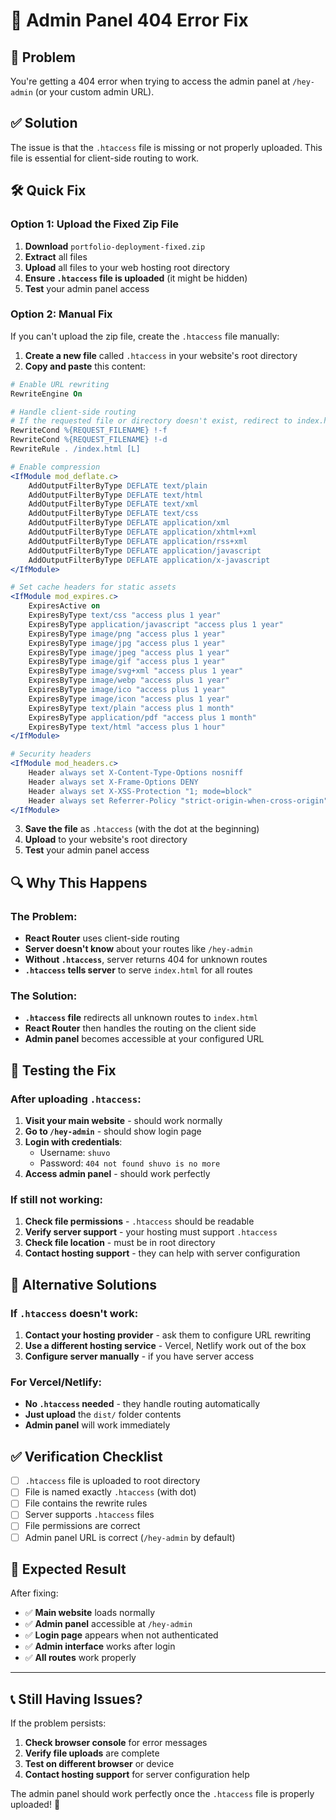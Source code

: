 # 🔧 Admin Panel 404 Error Fix

## 🚨 Problem
You're getting a 404 error when trying to access the admin panel at `/hey-admin` (or your custom admin URL).

## ✅ Solution
The issue is that the `.htaccess` file is missing or not properly uploaded. This file is essential for client-side routing to work.

## 🛠️ Quick Fix

### Option 1: Upload the Fixed Zip File
1. **Download** `portfolio-deployment-fixed.zip`
2. **Extract** all files
3. **Upload** all files to your web hosting root directory
4. **Ensure `.htaccess` file is uploaded** (it might be hidden)
5. **Test** your admin panel access

### Option 2: Manual Fix
If you can't upload the zip file, create the `.htaccess` file manually:

1. **Create a new file** called `.htaccess` in your website's root directory
2. **Copy and paste** this content:

```apache
# Enable URL rewriting
RewriteEngine On

# Handle client-side routing
# If the requested file or directory doesn't exist, redirect to index.html
RewriteCond %{REQUEST_FILENAME} !-f
RewriteCond %{REQUEST_FILENAME} !-d
RewriteRule . /index.html [L]

# Enable compression
<IfModule mod_deflate.c>
    AddOutputFilterByType DEFLATE text/plain
    AddOutputFilterByType DEFLATE text/html
    AddOutputFilterByType DEFLATE text/xml
    AddOutputFilterByType DEFLATE text/css
    AddOutputFilterByType DEFLATE application/xml
    AddOutputFilterByType DEFLATE application/xhtml+xml
    AddOutputFilterByType DEFLATE application/rss+xml
    AddOutputFilterByType DEFLATE application/javascript
    AddOutputFilterByType DEFLATE application/x-javascript
</IfModule>

# Set cache headers for static assets
<IfModule mod_expires.c>
    ExpiresActive on
    ExpiresByType text/css "access plus 1 year"
    ExpiresByType application/javascript "access plus 1 year"
    ExpiresByType image/png "access plus 1 year"
    ExpiresByType image/jpg "access plus 1 year"
    ExpiresByType image/jpeg "access plus 1 year"
    ExpiresByType image/gif "access plus 1 year"
    ExpiresByType image/svg+xml "access plus 1 year"
    ExpiresByType image/webp "access plus 1 year"
    ExpiresByType image/ico "access plus 1 year"
    ExpiresByType image/icon "access plus 1 year"
    ExpiresByType text/plain "access plus 1 month"
    ExpiresByType application/pdf "access plus 1 month"
    ExpiresByType text/html "access plus 1 hour"
</IfModule>

# Security headers
<IfModule mod_headers.c>
    Header always set X-Content-Type-Options nosniff
    Header always set X-Frame-Options DENY
    Header always set X-XSS-Protection "1; mode=block"
    Header always set Referrer-Policy "strict-origin-when-cross-origin"
</IfModule>
```

3. **Save the file** as `.htaccess` (with the dot at the beginning)
4. **Upload** to your website's root directory
5. **Test** your admin panel access

## 🔍 Why This Happens

### The Problem:
- **React Router** uses client-side routing
- **Server doesn't know** about your routes like `/hey-admin`
- **Without `.htaccess`**, server returns 404 for unknown routes
- **`.htaccess` tells server** to serve `index.html` for all routes

### The Solution:
- **`.htaccess` file** redirects all unknown routes to `index.html`
- **React Router** then handles the routing on the client side
- **Admin panel** becomes accessible at your configured URL

## 🧪 Testing the Fix

### After uploading `.htaccess`:
1. **Visit your main website** - should work normally
2. **Go to `/hey-admin`** - should show login page
3. **Login with credentials**:
   - Username: `shuvo`
   - Password: `404 not found shuvo is no more`
4. **Access admin panel** - should work perfectly

### If still not working:
1. **Check file permissions** - `.htaccess` should be readable
2. **Verify server support** - your hosting must support `.htaccess`
3. **Check file location** - must be in root directory
4. **Contact hosting support** - they can help with server configuration

## 🚀 Alternative Solutions

### If `.htaccess` doesn't work:
1. **Contact your hosting provider** - ask them to configure URL rewriting
2. **Use a different hosting service** - Vercel, Netlify work out of the box
3. **Configure server manually** - if you have server access

### For Vercel/Netlify:
- **No `.htaccess` needed** - they handle routing automatically
- **Just upload** the `dist/` folder contents
- **Admin panel** will work immediately

## ✅ Verification Checklist

- [ ] `.htaccess` file is uploaded to root directory
- [ ] File is named exactly `.htaccess` (with dot)
- [ ] File contains the rewrite rules
- [ ] Server supports `.htaccess` files
- [ ] File permissions are correct
- [ ] Admin panel URL is correct (`/hey-admin` by default)

## 🎯 Expected Result

After fixing:
- ✅ **Main website** loads normally
- ✅ **Admin panel** accessible at `/hey-admin`
- ✅ **Login page** appears when not authenticated
- ✅ **Admin interface** works after login
- ✅ **All routes** work properly

---

## 📞 Still Having Issues?

If the problem persists:
1. **Check browser console** for error messages
2. **Verify file uploads** are complete
3. **Test on different browser** or device
4. **Contact hosting support** for server configuration help

The admin panel should work perfectly once the `.htaccess` file is properly uploaded! 🚀

